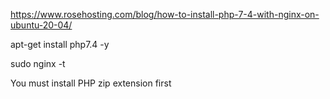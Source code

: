 https://www.rosehosting.com/blog/how-to-install-php-7-4-with-nginx-on-ubuntu-20-04/

apt-get install php7.4 -y


sudo nginx -t

You must install PHP zip extension first